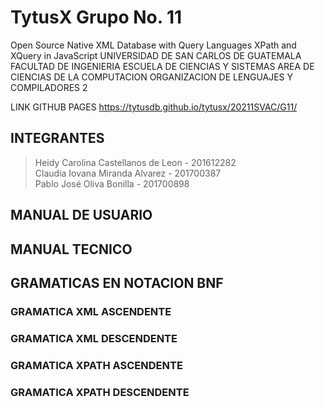 # TytusX Grupo No. 11
Open Source Native XML Database with Query Languages XPath and XQuery in JavaScript
UNIVERSIDAD DE SAN CARLOS DE GUATEMALA 
FACULTAD DE INGENIERIA 
ESCUELA DE CIENCIAS Y SISTEMAS 
AREA DE CIENCIAS DE LA COMPUTACION 
ORGANIZACION DE LENGUAJES Y COMPILADORES 2 

LINK GITHUB PAGES
https://tytusdb.github.io/tytusx/20211SVAC/G11/

## INTEGRANTES
  > Heidy Carolina Castellanos de Leon   - 201612282  
  > Claudia Iovana Miranda Alvarez       - 201700387  
  > Pablo José Oliva Bonilla             - 201700898  

## MANUAL DE USUARIO

## MANUAL TECNICO

## GRAMATICAS EN NOTACION BNF

### GRAMATICA XML ASCENDENTE

### GRAMATICA XML DESCENDENTE

### GRAMATICA XPATH ASCENDENTE

### GRAMATICA XPATH DESCENDENTE


